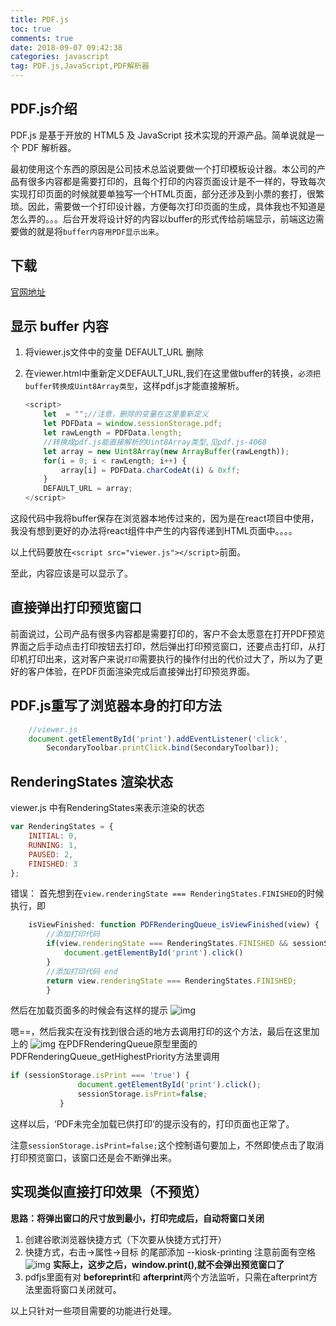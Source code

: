 ```yaml
---
title: PDF.js
toc: true
comments: true
date: 2018-09-07 09:42:38
categories: javascript
tag: PDF.js,JavaScript,PDF解析器
---
```

## PDF.js介绍

PDF.js 是基于开放的 HTML5 及 JavaScript 技术实现的开源产品。简单说就是一个 PDF 解析器。

最初使用这个东西的原因是公司技术总监说要做一个打印模板设计器。本公司的产品有很多内容都是需要打印的，且每个打印的内容页面设计是不一样的，导致每次实现打印页面的时候就要单独写一个HTML页面，部分还涉及到小票的套打，很繁琐。因此，需要做一个打印设计器，方便每次打印页面的生成，具体我也不知道是怎么弄的。。。后台开发将设计好的内容以buffer的形式传给前端显示，前端这边需要做的就是将`buffer内容用PDF显示出来`。

## 下载

[官网地址](http://mozilla.github.io/pdf.js/)

## 显示 buffer 内容

1. 将viewer.js文件中的变量 DEFAULT_URL 删除
2. 在viewer.html中重新定义DEFAULT_URL,我们在这里做buffer的转换，`必须把buffer转换成Uint8Array类型`，这样pdf.js才能直接解析。

    ```js
    <script>
        let  = "";//注意，删除的变量在这里重新定义
        let PDFData = window.sessionStorage.pdf;
        let rawLength = PDFData.length;
        //转换成pdf.js能直接解析的Uint8Array类型,见pdf.js-4068
        let array = new Uint8Array(new ArrayBuffer(rawLength));
        for(i = 0; i < rawLength; i++) {
            array[i] = PDFData.charCodeAt(i) & 0xff;
        }
        DEFAULT_URL = array;
    </script>
    ```

这段代码中我将buffer保存在浏览器本地传过来的，因为是在react项目中使用，我没有想到更好的办法将react组件中产生的内容传递到HTML页面中。。。。

以上代码要放在`<script src="viewer.js"></script>`前面。

至此，内容应该是可以显示了。

## 直接弹出打印预览窗口

前面说过，公司产品有很多内容都是需要打印的，客户不会太愿意在打开PDF预览界面之后手动点击打印按钮去打印，然后弹出打印预览窗口，还要点击打印，从打印机打印出来，这对客户来说`打印`需要执行的操作付出的代价过大了，所以为了更好的客户体验，在PDF页面渲染完成后直接弹出打印预览界面。

## PDF.js重写了浏览器本身的打印方法

```js
    //viewer.js
    document.getElementById('print').addEventListener('click',
        SecondaryToolbar.printClick.bind(SecondaryToolbar));
```

## RenderingStates 渲染状态

viewer.js 中有RenderingStates来表示渲染的状态

```js
var RenderingStates = {
    INITIAL: 0,
    RUNNING: 1,
    PAUSED: 2,
    FINISHED: 3
};
```

错误：
    首先想到在`view.renderingState === RenderingStates.FINISHED`的时候执行，即

```js
    isViewFinished: function PDFRenderingQueue_isViewFinished(view) {
        //添加打印代码
        if(view.renderingState === RenderingStates.FINISHED && sessionStorage.isPrint === 'true'){
            document.getElementById('print').click()
        }
        //添加打印代码 end
        return view.renderingState === RenderingStates.FINISHED;
        }
```

然后在加载页面多的时候会有这样的提示
![img](http://pe5s1kztp.bkt.clouddn.com/images/PDF%E8%AD%A6%E5%91%8A.jpg "PDF未完全加载已供打印")

嗯==，然后我实在没有找到很合适的地方去调用打印的这个方法，最后在这里加上的
![img](/images/PDFRenderingQueue_getHighestPriority里面点击打印.jpg)
在PDFRenderingQueue原型里面的PDFRenderingQueue_getHighestPriority方法里调用

 ```js
 if (sessionStorage.isPrint === 'true') {
                document.getElementById('print').click();
                sessionStorage.isPrint=false;
            }
```

这样以后，‘PDF未完全加载已供打印’的提示没有的，打印页面也正常了。

注意`sessionStorage.isPrint=false;`这个控制语句要加上，不然即使点击了取消打印预览窗口，该窗口还是会不断弹出来。

## 实现类似直接打印效果（不预览）

 **思路：将弹出窗口的尺寸放到最小，打印完成后，自动将窗口关闭**
1. 创建谷歌浏览器快捷方式（下次要从快捷方式打开）
2. 快捷方式，右击->属性->目标 的尾部添加  --kiosk-printing 注意前面有空格 ![img](/images/add--kiosk-printing.png)
 **实际上，这步之后，window.print(),就不会弹出预览窗口了**
3. pdfjs里面有对 **beforeprint**和 **afterprint**两个方法监听，只需在afterprint方法里面将窗口关闭就可。

以上只针对一些项目需要的功能进行处理。
